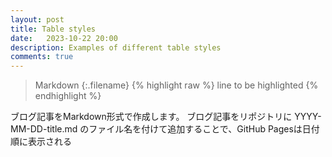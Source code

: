 ```yaml
---
layout: post
title: Table styles
date:   2023-10-22 20:00
description: Examples of different table styles
comments: true
---
```


>Markdown
{:.filename}
{% highlight raw %}
line to be highlighted
{% endhighlight %}

ブログ記事をMarkdown形式で作成します。
ブログ記事をリポジトリに YYYY-MM-DD-title.md のファイル名を付けて追加することで、GitHub Pagesは日付順に表示される

